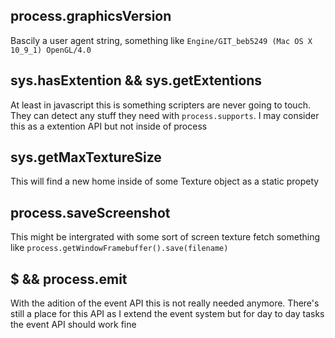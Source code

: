 ## process.graphicsVersion
Bascily a user agent string, something like `Engine/GIT_beb5249 (Mac OS X 10_9_1) OpenGL/4.0`

## sys.hasExtention && sys.getExtentions
At least in javascript this is something scripters are never going to touch. They can detect any stuff they need with `process.supports`.
I may consider this as a extention API but not inside of process

## sys.getMaxTextureSize
This will find a new home inside of some Texture object as a static propety

## process.saveScreenshot
This might be intergrated with some sort of screen texture fetch something like `process.getWindowFramebuffer().save(filename)`

## $ && process.emit
With the adition of the event API this is not really needed anymore. There's still a place for this API as I extend the event system but for day to day tasks the event API should work fine